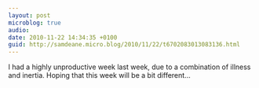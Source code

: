 ```yaml
---
layout: post
microblog: true
audio: 
date: 2010-11-22 14:34:35 +0100
guid: http://samdeane.micro.blog/2010/11/22/t6702083013083136.html
---
```

I had a highly unproductive week last week, due to a combination of illness and inertia. Hoping that this week will be a bit different...
